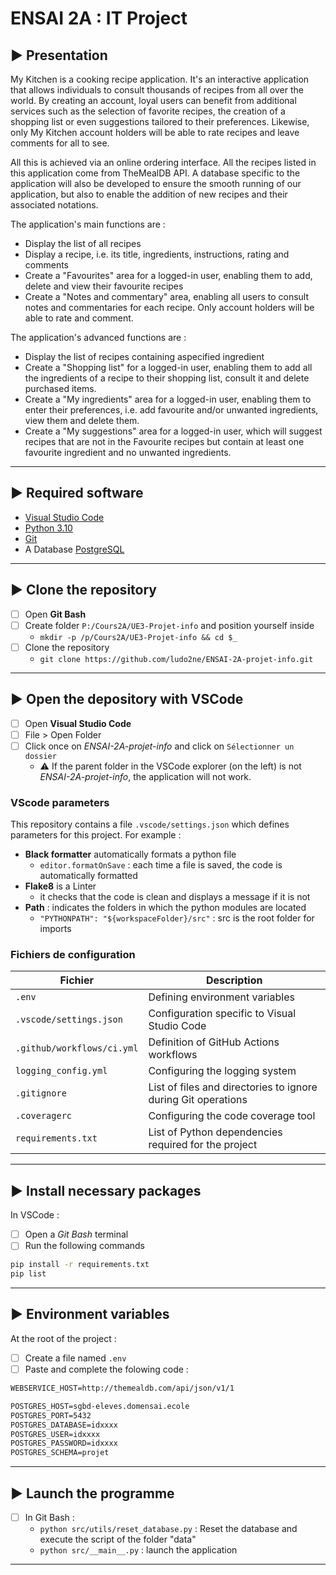 # ENSAI 2A : IT Project

## :arrow_forward: Presentation

My Kitchen is a cooking recipe application. It's an interactive application that allows individuals to consult thousands of recipes from all over the world. By creating an account, loyal users can benefit from additional services such as the selection of favorite recipes, the creation of a shopping list or even suggestions tailored to their preferences. Likewise, only My Kitchen account holders will be able to rate recipes and leave comments for all to see.

All this is achieved via an online ordering interface. All the recipes listed in this application come from TheMealDB API. A database specific to the application will also be developed to ensure the smooth running of our application, but also to enable the addition of new recipes and their associated notations.

The application's main functions are :
- Display the list of all recipes
- Display a recipe, i.e. its title, ingredients, instructions, rating and comments
- Create a "Favourites" area for a logged-in user, enabling them to add, delete and view their favourite recipes
- Create a "Notes and commentary" area, enabling all users to consult notes and commentaries for each recipe. Only account holders will be able to rate and comment.

The application's advanced functions are :
- Display the list of recipes containing aspecified ingredient
- Create a "Shopping list" for a logged-in user, enabling them to add all the ingredients of a recipe to their shopping list, consult it and delete purchased items.
- Create a "My ingredients" area for a logged-in user, enabling them to enter their preferences, i.e. add favourite and/or unwanted ingredients, view them and delete them.
- Create a "My suggestions" area for a logged-in user, which will suggest recipes that are not in the Favourite recipes but contain at least one favourite ingredient and no unwanted ingredients.

---

## :arrow_forward: Required software

- [Visual Studio Code](https://code.visualstudio.com/)
- [Python 3.10](https://www.python.org/)
- [Git](https://git-scm.com/)
- A Database [PostgreSQL](https://www.postgresql.org/)

---

## :arrow_forward: Clone the repository

- [ ] Open **Git Bash**
- [ ] Create  folder `P:/Cours2A/UE3-Projet-info` and position yourself inside
  - `mkdir -p /p/Cours2A/UE3-Projet-info && cd $_`
- [ ] Clone the repository
  - `git clone https://github.com/ludo2ne/ENSAI-2A-projet-info.git`

---

## :arrow_forward: Open the depository with VSCode

- [ ] Open **Visual Studio Code**
- [ ] File > Open Folder
- [ ] Click once on *ENSAI-2A-projet-info* and click on `Sélectionner un dossier`
  - :warning: If the parent folder in the VSCode explorer (on the left) is not *ENSAI-2A-projet-info*, the application will not work.

### VScode parameters

This repository contains a file `.vscode/settings.json` which defines parameters for this project. For example :

- **Black formatter** automatically formats a python file
  - `editor.formatOnSave` : each time a file is saved, the code is automatically formatted
- **Flake8** is a Linter
  - it checks that the code is clean and displays a message if it is not
- **Path** : indicates the folders in which the python modules are located
  - `"PYTHONPATH": "${workspaceFolder}/src"` : src is the root folder for imports


### Fichiers de configuration


| Fichier                      | Description                                                         |
|------------------------------|---------------------------------------------------------------------|
| `.env`                       | Defining environment variables                                      |
| `.vscode/settings.json`      | Configuration specific to Visual Studio Code                        |
| `.github/workflows/ci.yml`   | Definition of GitHub Actions workflows                              |
| `logging_config.yml`         | Configuring the logging system                                      |
| `.gitignore`                 | List of files and directories to ignore during Git operations       |
| `.coveragerc`                | Configuring the code coverage tool                                  |
| `requirements.txt`           | List of Python dependencies required for the project                |

---

## :arrow_forward: Install necessary packages

In VSCode :

- [ ] Open a *Git Bash* terminal
- [ ] Run the following commands

```bash
pip install -r requirements.txt
pip list
```

---

## :arrow_forward: Environment variables

At the root of the project :

- [ ] Create a file named `.env`
- [ ] Paste and complete the folowing code :

```default
WEBSERVICE_HOST=http://themealdb.com/api/json/v1/1

POSTGRES_HOST=sgbd-eleves.domensai.ecole
POSTGRES_PORT=5432
POSTGRES_DATABASE=idxxxx
POSTGRES_USER=idxxxx
POSTGRES_PASSWORD=idxxxx
POSTGRES_SCHEMA=projet
```

---

## :arrow_forward: Launch the programme

- [ ] In Git Bash :
  - `python src/utils/reset_database.py` : Reset the database and execute the script of the folder "data"
  - `python src/__main__.py` : launch the application


---
